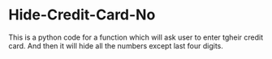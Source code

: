 # Hide-Credit-Card-No
This is a python code for a function which will ask user to enter tgheir credit card. And then it will hide all the numbers except last four digits. 
